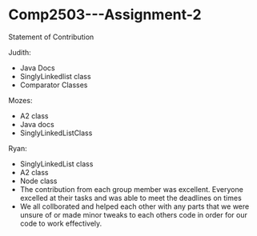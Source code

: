 # Comp2503---Assignment-2

Statement of Contribution

Judith:
- Java Docs
- SinglyLinkedlist class
- Comparator Classes

Mozes:
- A2 class
- Java docs
- SinglyLinkedListClass

Ryan:
- SinglyLinkedList class
- A2 class
- Node class
- The contribution from each group member was excellent. Everyone excelled at their tasks and was able to meet the deadlines on times
- We all collborated and helped each other with any parts that we were unsure of or made minor tweaks to each others code in order for our code to work effectively.
